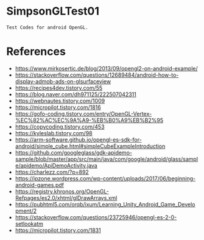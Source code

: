 # SimpsonGLTest01
```Text
Test Codes for android OpenGL.
```

# References
* https://www.mirkosertic.de/blog/2013/09/opengl2-on-android-example/
* https://stackoverflow.com/questions/12689484/android-how-to-display-admob-ads-on-glsurfaceview
* https://recipes4dev.tistory.com/55
* https://blog.naver.com/dh971125/222507042311
* https://webnautes.tistory.com/1009
* https://micropilot.tistory.com/1816
* https://gofo-coding.tistory.com/entry/OpenGL-Vertex-%EC%82%AC%EC%9A%A9-%EB%B0%A9%EB%B2%95
* https://copycoding.tistory.com/453
* https://kyleslab.tistory.com/98
* https://arm-software.github.io/opengl-es-sdk-for-android/simple_cube.html#simpleCubeExampleIntroduction
* https://github.com/googleglass/gdk-apidemo-sample/blob/master/app/src/main/java/com/google/android/glass/sample/apidemo/ApiDemoActivity.java
* https://charlezz.com/?p=892
* https://ipzone.wordpress.com/wp-content/uploads/2017/06/beginning-android-games.pdf
* https://registry.khronos.org/OpenGL-Refpages/es2.0/xhtml/glDrawArrays.xml
* https://pubhtml5.com/orqb/ixum/Learning_Unity_Android_Game_Development/2
* https://stackoverflow.com/questions/23725946/opengl-es-2-0-setlookatm
* https://micropilot.tistory.com/1831

